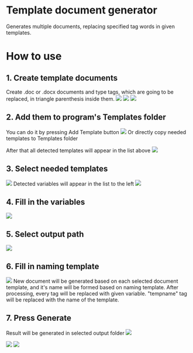# Template document generator
Generates multiple documents, replacing specified tag words in given templates.

# How to use

## 1. Create template documents
Create .doc or .docx documents and type tags, which are going to be replaced, in triangle parenthesis inside them.
![](https://github.com/roflseech/template-document-generator/readme/1.jpg?raw=true)
![](https://github.com/roflseech/template-document-generator/readme/2.jpg?raw=true)
![](https://github.com/roflseech/template-document-generator/readme/4.jpg?raw=true)

## 2. Add them to program's Templates folder
You can do it by pressing Add Template button
![](https://github.com/roflseech/template-document-generator/readme/3.jpg?raw=true)
Or directly copy needed templates to Templates folder

After that all detected templates will appear in the list above
![](https://github.com/roflseech/template-document-generator/readme/5.jpg?raw=true)

## 3. Select needed templates
![](https://github.com/roflseech/template-document-generator/readme/6.jpg?raw=true)
Detected variables will appear in the list to the left
![](https://github.com/roflseech/template-document-generator/readme/7.jpg?raw=true)

## 4. Fill in the variables
![](https://github.com/roflseech/template-document-generator/readme/8.jpg?raw=true)

## 5. Select output path
![](https://github.com/roflseech/template-document-generator/readme/9.jpg?raw=true)

## 6. Fill in naming template
![](https://github.com/roflseech/template-document-generator/readme/10.jpg?raw=true)
New document will be generated based on each selected document template, and it's name will be formed based on naming template.
After processing, every tag will be replaced with given variable. "tempname" tag will be replaced with the name of the template.

## 7. Press Generate
Result will be generated in selected output folder
![](https://github.com/roflseech/template-document-generator/readme/11.jpg?raw=true)

![](https://github.com/roflseech/template-document-generator/readme/12.jpg?raw=true)
![](https://github.com/roflseech/template-document-generator/readme/13.jpg?raw=true)
